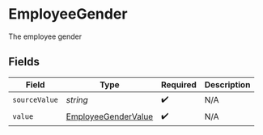 # EmployeeGender

The employee gender


## Fields

| Field                                                             | Type                                                              | Required                                                          | Description                                                       |
| ----------------------------------------------------------------- | ----------------------------------------------------------------- | ----------------------------------------------------------------- | ----------------------------------------------------------------- |
| `sourceValue`                                                     | *string*                                                          | :heavy_check_mark:                                                | N/A                                                               |
| `value`                                                           | [EmployeeGenderValue](../../models/shared/employeegendervalue.md) | :heavy_check_mark:                                                | N/A                                                               |